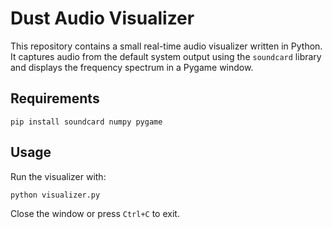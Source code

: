 # Dust Audio Visualizer

This repository contains a small real-time audio visualizer written in Python. It captures audio from the default system output using the `soundcard` library and displays the frequency spectrum in a Pygame window.

## Requirements

```
pip install soundcard numpy pygame
```

## Usage

Run the visualizer with:

```
python visualizer.py
```

Close the window or press `Ctrl+C` to exit.

